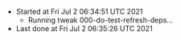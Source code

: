   - Started at Fri Jul  2 06:34:51 UTC 2021
    - Running tweak 000-do-test-refresh-deps...
  - Last done at Fri Jul  2 06:35:26 UTC 2021
